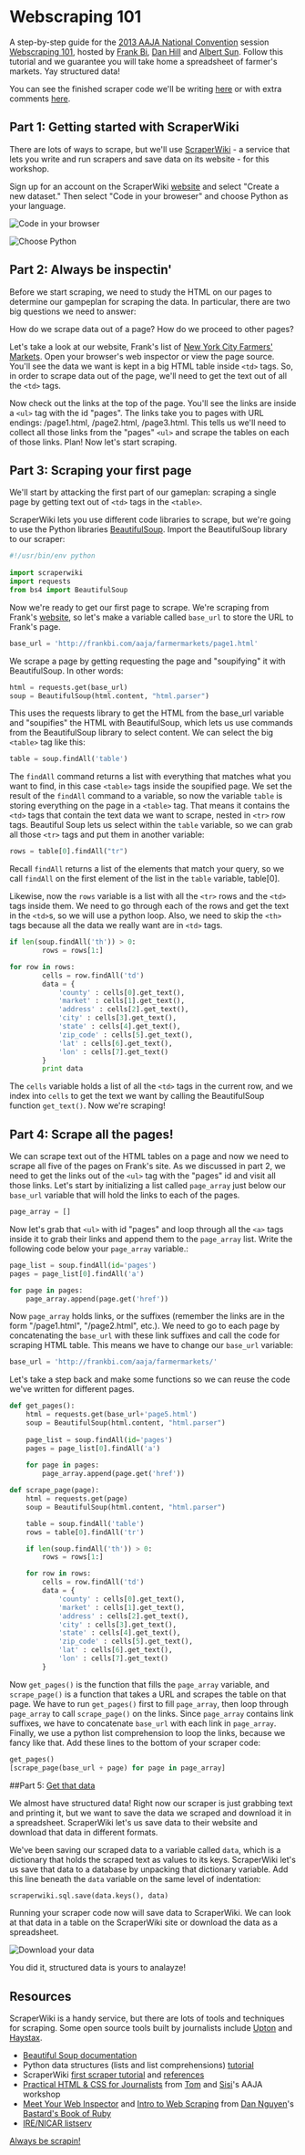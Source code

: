 # Webscraping 101

A step-by-step guide for the [2013 AAJA National Convention](http://www.aaja.org/category/convention/new-york-2013/) session [Webscraping 101](http://sched.co/18F13ss), hosted by [Frank Bi](https://github.com/frankbi), [Dan Hill](https://github.com/danhillreports) and [Albert Sun](https://github.com/albertsun/). Follow this tutorial and we guarantee you will take home a spreadsheet of farmer's markets. Yay structured data!

You can see the finished scraper code we'll be writing [here](https://github.com/frankbi/AAJA-Scraper/blob/master/scraper.py) or with extra comments [here](https://github.com/frankbi/AAJA-Scraper/blob/master/comments_scraper.py).

## Part 1: Getting started with ScraperWiki

There are lots of ways to scrape, but we'll use [ScraperWiki](https://scraperwiki.com/) - a service that lets you write and run scrapers and save data on its website - for this workshop.

Sign up for an account on the ScraperWiki [website](https://scraperwiki.com/) and select "Create a new dataset." Then select "Code in your broweser" and choose Python as your language.

![Code in your browser](images/tutorial/new.png)

![Choose Python](images/tutorial/language.png)

## Part 2: Always be inspectin'

Before we start scraping, we need to study the HTML on our pages to determine our gampeplan for scraping the data. In particular, there are two big questions we need to answer:

How do we scrape data out of a page?
How do we proceed to other pages?

Let's take a look at our website, Frank's list of [New York City Farmers' Markets](http://frankbi.com/aaja/farmermarkets/). Open your browser's web inspector or view the page source. You'll see the data we want is kept in a big HTML table inside `<td>` tags. So, in order to scrape data out of the page, we'll need to get the text out of all the `<td>` tags.

Now check out the links at the top of the page. You'll see the links are inside a `<ul>` tag with the id "pages". The links take you to pages with URL endings: /page1.html, /page2.html, /page3.html. This tells us we'll need to collect all those links from the "pages" `<ul>` and scrape the tables on each of those links. Plan! Now let's start scraping.

## Part 3: Scraping your first page

We'll start by attacking the first part of our gameplan: scraping a single page by getting text out of `<td>` tags in the `<table>`.

ScraperWiki lets you use different code libraries to scrape, but we're going to use the Python libraries [BeautifulSoup](http://www.crummy.com/software/BeautifulSoup/). Import the BeautifulSoup library to our scraper:

```python
#!/usr/bin/env python
 
import scraperwiki
import requests
from bs4 import BeautifulSoup
```

Now we're ready to get our first page to scrape. We're scraping from Frank's [website](http://frankbi.com/aaja/farmermarkets/), so let's make a variable called `base_url` to store the URL to Frank's page.

```python
base_url = 'http://frankbi.com/aaja/farmermarkets/page1.html'
```

We scrape a page by getting requesting the page and "soupifying" it with BeautifulSoup. In other words:

```python	
html = requests.get(base_url)
soup = BeautifulSoup(html.content, "html.parser")
```

This uses the requests library to get the HTML from the base_url variable and "soupifies" the HTML with BeautifulSoup, which lets us use commands from the BeautifulSoup library to select content. We can select the big `<table>` tag like this:

```python
table = soup.findAll('table')
```

The `findAll` command returns a list with everything that matches what you want to find, in this case `<table>` tags inside the soupified page. We set the result of the `findAll` command to a variable, so now the variable `table` is storing everything on the page in a `<table>` tag. That means it contains the `<td>` tags that contain the text data we want to scrape, nested in `<tr>` row tags. Beautiful Soup lets us select within the `table` variable, so we can grab all those `<tr>` tags and put them in another variable:

```python
rows = table[0].findAll("tr")
```

Recall `findAll` returns a list of the elements that match your query, so we call `findAll` on the first element of the list in the `table` variable, table[0].

Likewise, now the `rows` variable is a list with all the `<tr>` rows and the `<td>` tags inside them. We need to go through each of the rows and get the text in the `<td>`s, so we will use a python loop. Also, we need to skip the `<th>` tags because all the data we really want are in `<td>` tags.

```python
if len(soup.findAll('th')) > 0:
        rows = rows[1:]

for row in rows:
        cells = row.findAll('td')
        data = {
            'county' : cells[0].get_text(),
            'market' : cells[1].get_text(),
            'address' : cells[2].get_text(),
            'city' : cells[3].get_text(),
            'state' : cells[4].get_text(),
            'zip_code' : cells[5].get_text(),
            'lat' : cells[6].get_text(),
            'lon' : cells[7].get_text()
        }
        print data
```

The `cells` variable holds a list of all the `<td>` tags in the current row, and we index into `cells` to get the text we want by calling the BeautifulSoup function `get_text()`. Now we're scraping!

## Part 4: Scrape all the pages!

We can scrape text out of the HTML tables on a page and now we need to scrape all five of the pages on Frank's site. As we discussed in part 2, we need to get the links out of the `<ul>` tag with the "pages" id and visit all those links. Let's start by initializing a list called `page_array` just below our `base_url` variable that will hold the links to each of the pages.

```python
page_array = []
```

Now let's grab that `<ul>` with id "pages" and loop through all the `<a>` tags inside it to grab their links and append them to the `page_array` list. Write the following code below your `page_array` variable.:

```python
page_list = soup.findAll(id='pages')
pages = page_list[0].findAll('a')

for page in pages:
    page_array.append(page.get('href'))
```

Now `page_array` holds links, or the suffixes (remember the links are in the form "/page1.html", "/page2.html", etc.). We need to go to each page by concatenating the `base_url` with these link suffixes and call the code for scraping HTML table. This means we have to change our `base_url` variable:

```python
base_url = 'http://frankbi.com/aaja/farmermarkets/'
```

Let's take a step back and make some functions so we can reuse the code we've written for different pages. 

```python
def get_pages():
    html = requests.get(base_url+'page5.html')
    soup = BeautifulSoup(html.content, "html.parser")
    
    page_list = soup.findAll(id='pages')
    pages = page_list[0].findAll('a')
    
    for page in pages:
        page_array.append(page.get('href'))

def scrape_page(page):
    html = requests.get(page)
    soup = BeautifulSoup(html.content, "html.parser")

    table = soup.findAll('table')
    rows = table[0].findAll('tr')

    if len(soup.findAll('th')) > 0:
        rows = rows[1:]

    for row in rows:
        cells = row.findAll('td')
        data = {
            'county' : cells[0].get_text(),
            'market' : cells[1].get_text(),
            'address' : cells[2].get_text(),
            'city' : cells[3].get_text(),
            'state' : cells[4].get_text(),
            'zip_code' : cells[5].get_text(),
            'lat' : cells[6].get_text(),
            'lon' : cells[7].get_text()
        }
```

Now `get_pages()` is the function that fills the `page_array` variable, and `scrape_page()` is a function that takes a URL and scrapes the table on that page. We have to run `get_pages()` first to fill `page_array`, then loop through `page_array` to call `scrape_page()` on the links. Since `page_array` contains link suffixes, we have to concatenate `base_url` with each link in `page_array`. Finally, we use a python list comprehension to loop the links, because we fancy like that. Add these lines to the bottom of your scraper code:

```python
get_pages()
[scrape_page(base_url + page) for page in page_array]
```

##Part 5: [Get that data](http://www.youtube.com/watch?v=Sk0PSn4VuAE)

We almost have structured data! Right now our scraper is just grabbing text and printing it, but we want to save the data we scraped and download it in a spreadsheet. ScraperWiki let's us save data to their website and download that data in different formats.

We've been saving our scraped data to a variable called `data`, which is a dictionary that holds the scraped text as values to its keys. ScraperWiki let's us save that data to a database by unpacking that dictionary variable. Add this line beneath the `data` variable on the same level of indentation:

```python
scraperwiki.sql.save(data.keys(), data)
```

Running your scraper code now will save data to ScraperWiki. We can look at that data in a table on the ScraperWiki site or download the data as a spreadsheet.

![Download your data](images/tutorial/tables.png)

You did it, structured data is yours to analayze!

## Resources

ScraperWiki is a handy service, but there are lots of tools and techniques for scraping. Some open source tools built by journalists include [Upton](http://www.propublica.org/nerds/item/upton-a-web-scraping-framework) and [Haystax](https://github.com/tilgovi/haystax).

* [Beautiful Soup documentation](http://www.crummy.com/software/BeautifulSoup/bs4/doc/)
* Python data structures (lists and list comprehensions) [tutorial](http://docs.python.org/2/tutorial/datastructures.html)
* ScraperWiki [first scraper tutorial](https://classic.scraperwiki.com/docs/python/python_intro_tutorial/) and [references](https://scraperwiki.com/help)
* [Practical HTML & CSS for Journalists](https://dl.dropboxusercontent.com/u/13504438/aaja_coding_2013/index.html#/) from [Tom](https://twitter.com/giratikanon) and [Sisi](https://twitter.com/sisiwei)'s AAJA workshop
* [Meet Your Web Inspector](http://ruby.bastardsbook.com/chapters/web-inspecting-html/) and [Intro to Web Scraping](http://ruby.bastardsbook.com/chapters/web-scraping/) from [Dan Nguyen](https://github.com/dannguyen)'s [Bastard's Book of Ruby](http://ruby.bastardsbook.com/)
* [IRE/NICAR listserv](http://www.ire.org/resource-center/listservs/subscribe-nicar-l/)

[Always be scrapin!](http://www.youtube.com/watch?v=hQGLNPJ9VCE)

